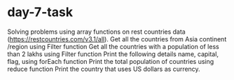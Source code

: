 # day-7-task

Solving problems using array functions on rest countries data (https://restcountries.com/v3.1/all).
Get all the countries from Asia continent /region using Filter function
Get all the countries with a population of less than 2 lakhs using Filter function
Print the following details name, capital, flag, using forEach function
Print the total population of countries using reduce function
Print the country that uses US dollars as currency.

